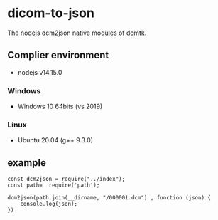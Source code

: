 # dicom-to-json

The nodejs dcm2json native modules of dcmtk.

## Complier environment
- nodejs v14.15.0
### Windows
- Windows 10 64bits (vs 2019)

### Linux
- Ubuntu 20.04 (g++ 9.3.0)

## example
```dotnetcli
const dcm2json = require("../index");
const path=  require('path');

dcm2json(path.join(__dirname, "/000001.dcm") , function (json) {
    console.log(json);
})
```